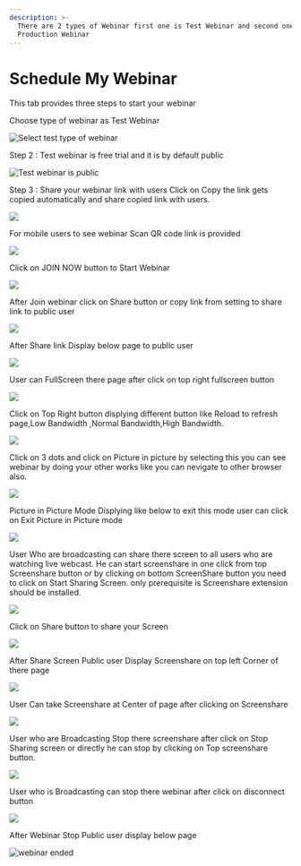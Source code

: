 ```yaml
---
description: >-
  There are 2 types of Webinar first one is Test Webinar and second one is
  Production Webinar
---
```


# Schedule My Webinar

This tab provides three steps to start your webinar

Choose type of webinar as Test Webinar

![Select test type of webinar](../.gitbook/assets/step-_webinar.PNG)

Step 2 : Test webinar is free trial and it is by default public

![Test webinar is public ](../.gitbook/assets/test_step_2.PNG)

Step 3 : Share your webinar link with users Click on Copy the link gets copied automatically and share copied link with users.

![](../.gitbook/assets/image%20%2834%29.png)

For mobile users to see webinar Scan QR code link is provided

![](../.gitbook/assets/image%20%28192%29.png)

Click on JOIN NOW button to Start Webinar

![](../.gitbook/assets/image%20%2868%29.png)

After Join webinar click on Share button or copy link from setting to share link to public user

![](../.gitbook/assets/image%20%28112%29.png)

After Share link Display below page to public user

![](../.gitbook/assets/image%20%2867%29.png)

User can FullScreen there page after click on top right fullscreen button

![](../.gitbook/assets/image%20%283%29.png)

  
Click on Top Right button displying different button like Reload to refresh page,Low Bandwidth ,Normal Bandwidth,High Bandwidth.

![](../.gitbook/assets/image%20%28149%29.png)

Click on  3 dots and click on Picture in picture by selecting this you can see webinar by doing your other works like you can nevigate to other browser also.

![](../.gitbook/assets/image%20%2878%29.png)

Picture in Picture Mode Displying like below to exit this mode user can click on Exit Picture in Picture mode

![](../.gitbook/assets/image%20%28144%29.png)

User Who are broadcasting can share there screen to all users who are watching live webcast. He can start screenshare in one click from top Screenshare button or by clicking on bottom ScreenShare button you need to click on Start Sharing Screen. only prerequisite is Screenshare extension should be installed.

![](../.gitbook/assets/image%20%28134%29.png)

Click on Share button to share your Screen

![](../.gitbook/assets/image%20%2899%29.png)

After Share Screen Public user Display Screenshare on top left Corner of there page 

![](../.gitbook/assets/image%20%2848%29.png)

User Can take Screenshare at Center of page after clicking on Screenshare 

![](../.gitbook/assets/image%20%2876%29.png)

User who are Broadcasting Stop there screenshare after click on Stop Sharing screen or directly he can stop by clicking on Top screenshare button.

![](../.gitbook/assets/image%20%282%29.png)

User who is Broadcasting can stop there webinar after click on disconnect button

![](../.gitbook/assets/image%20%2842%29.png)

After Webinar Stop Public user display below page

![webinar ended](../.gitbook/assets/image%20%28155%29.png)









